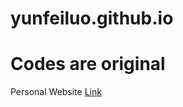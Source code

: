 # yunfeiluo.github.io  

# Codes are original  

Personal Website
[Link](https://yunfeiluo.github.io)
